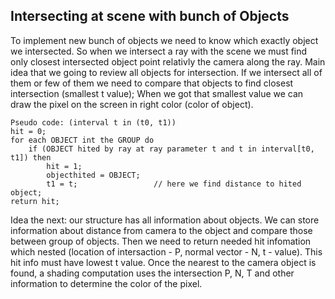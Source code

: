 Intersecting at scene with bunch of Objects
--------


To implement new bunch of objects we need to know which exactly object we intersected. 
So when we intersect a ray with the scene we must find only closest intersected object
point relativly the camera along the ray. Main idea that we going to review all objects
for intersection. If we intersect all of them or few of them we need to compare that 
objects to find closest intersection (smallest t value); When we got that smallest value
we can draw the pixel on the screen in right color (color of object).
	
	Pseudo code: (interval t in (t0, t1))
	hit = 0;
	for each OBJECT int the GROUP do
		if (OBJECT hited by ray at ray parameter t and t in interval[t0, t1]) then
			hit = 1;
			objecthited = OBJECT;
			t1 = t;					// here we find distance to hited object;
	return hit;


Idea the next: our structure has all information about objects. We can store information about distance
from camera to the object and compare those between group of objects. Then we need to return needed hit infomation which nested (location of intersaction - P, normal vector - N, t - value). This hit info must have lowest t value.
Once the nearest to the camera object is found, a shading computation uses the intersection P, N, T and other information to determine the color of the pixel. 

 
